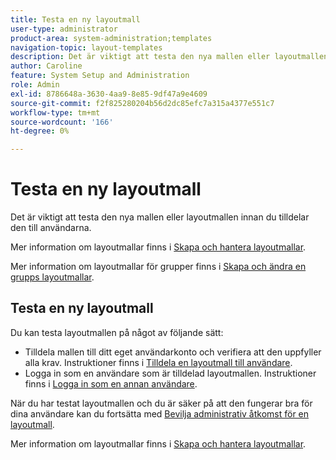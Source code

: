```yaml
---
title: Testa en ny layoutmall
user-type: administrator
product-area: system-administration;templates
navigation-topic: layout-templates
description: Det är viktigt att testa den nya mallen eller layoutmallen innan du tilldelar den till användarna.
author: Caroline
feature: System Setup and Administration
role: Admin
exl-id: 8786648a-3630-4aa9-8e85-9df47a9e4609
source-git-commit: f2f825280204b56d2dc85efc7a315a4377e551c7
workflow-type: tm+mt
source-wordcount: '166'
ht-degree: 0%

---
```


# Testa en ny layoutmall

Det är viktigt att testa den nya mallen eller layoutmallen innan du tilldelar den till användarna.

Mer information om layoutmallar finns i [Skapa och hantera layoutmallar](../../../administration-and-setup/customize-workfront/use-layout-templates/create-and-manage-layout-templates.md).

Mer information om layoutmallar för grupper finns i [Skapa och ändra en grupps layoutmallar](../../../administration-and-setup/manage-groups/work-with-group-objects/create-and-modify-a-groups-layout-templates.md).

## Testa en ny layoutmall

Du kan testa layoutmallen på något av följande sätt:

* Tilldela mallen till ditt eget användarkonto och verifiera att den uppfyller alla krav. Instruktioner finns i [Tilldela en layoutmall till användare](../../../administration-and-setup/customize-workfront/use-layout-templates/assign-users-to-layout-template.md#assign).
* Logga in som en användare som är tilldelad layoutmallen. Instruktioner finns i [Logga in som en annan användare](../../../administration-and-setup/add-users/create-and-manage-users/log-in-as-another-user.md).

När du har testat layoutmallen och du är säker på att den fungerar bra för dina användare kan du fortsätta med [Bevilja administrativ åtkomst för en layoutmall](../../../administration-and-setup/customize-workfront/use-layout-templates/grant-admin-access-layout-template.md).

Mer information om layoutmallar finns i [Skapa och hantera layoutmallar](../../../administration-and-setup/customize-workfront/use-layout-templates/create-and-manage-layout-templates.md).
